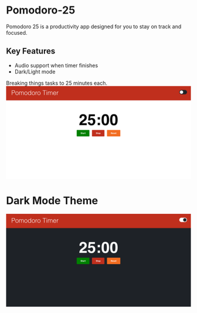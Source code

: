 # Pomodoro-25
Pomodoro 25 is a productivity app designed for you to stay on track and focused. 

## Key Features
* Audio support when timer finishes
* Dark/Light mode

Breaking things tasks to 25 minutes each.
<img src="src/assets/images/Pomodoro Timer-main.png" alt="pomodoro timer"/>

# Dark Mode Theme
<img src="src/assets/images/Pomodoro Timer-darkmode.png" alt="pomodoro dark theme"/>
